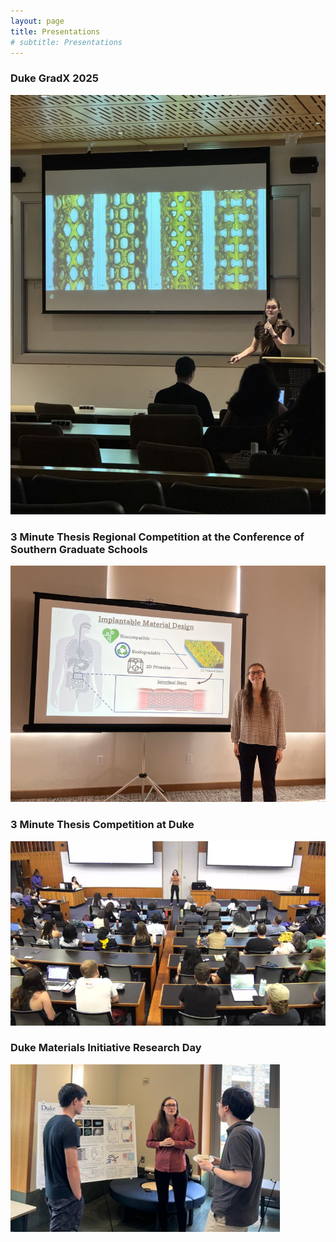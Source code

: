 ```yaml
---
layout: page
title: Presentations
# subtitle: Presentations
---
```



### Duke GradX 2025

![Presenter in front of screen](/PresentingGradX2025.jpg)


### 3 Minute Thesis Regional Competition at the Conference of Southern Graduate Schools

![Presenter in front of screen](/Presenting3MinThesisRegionals.jpg)


### 3 Minute Thesis Competition at Duke

![Presenter in front of screen](/Presenting3MTDuke.png)


### Duke Materials Initiative Research Day

![Presenter in front of screen](/PresentingPoster.jpg)
